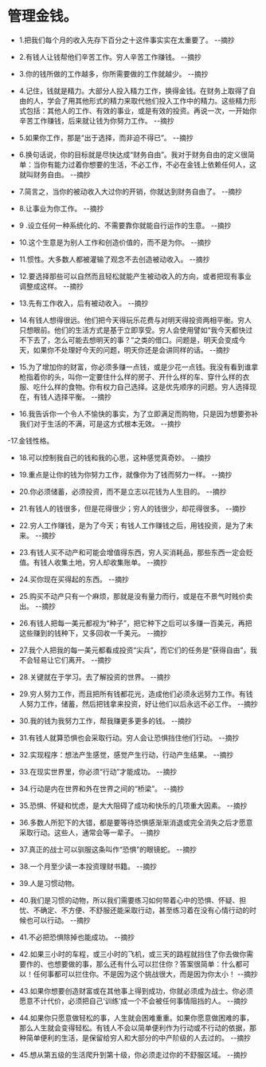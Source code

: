 # 管理金钱。

- 1.把我们每个月的收入先存下百分之十这件事实实在太重要了。 --摘抄

- 2.有钱人让钱帮他们辛苦工作。穷人辛苦工作赚钱。 --摘抄

- 3.你的钱所做的工作越多，你所需要做的工作就越少。 --摘抄

- 4.记住，钱就是精力。大部分人投入精力工作，换得金钱。在财务上取得了自由的人，学会了用其他形式的精力来取代他们投入工作中的精力。这些精力形式包括：其他人的工作、有效的事业，或是有效的投资。再说一次，一开始你辛苦工作赚钱，后来就让钱为你努力工作。 --摘抄

- 5.如果你工作，那是“出于选择，而非迫不得已”。 --摘抄

- 6.换句话说，你的目标就是尽快达成“财务自由”。我对于财务自由的定义很简单：当你有能力过着你想要的生活，不必工作，不必在金钱上依赖任何人，这就叫财务自由。 --摘抄

- 7.简言之，当你的被动收入大过你的开销，你就达到财务自由了。 --摘抄

- 8.让事业为你工作。 --摘抄

- 9 .设立任何一种系统化的、不需要靠你就能自行运作的生意。 --摘抄

- 10.这个生意是为别人工作和创造价值的，而不是为你。 --摘抄

- 11.惯性。大多数人都被灌输了观念不去创造被动收入。 --摘抄

- 12.要选择那些可以自然而且轻松就能产生被动收入的方向，或者把现有事业调整成这样。 --摘抄

- 13.先有工作收入，后有被动收入。 --摘抄

- 14.有钱人想得很远。他们把今天得玩乐花费与对明天得投资两相平衡。穷人只想眼前。他们的生活方式是基于立即享受。穷人会使用譬如“我今天都快过不下去了，怎么可能去想明天的事？”之类的借口。问题是，明天会变成今天，如果你不处理好今天的问题，明天你还是会讲同样的话。 --摘抄

- 15.为了增加你的财富，你必须多赚一点钱，或是少花一点钱。我没有看到谁拿枪指着你的头，叫你一定要住什么样的房子、开什么样的车、穿什么样的衣服、吃什么样的食物。你有权力自己选择。这是优先顺序的问题。穷人选择现在，有钱人选择平衡。 --摘抄

- 16.我告诉你一个令人不愉快的事实，为了立即满足而购物，只是因为想要弥补我们对于生活的不满，可是这方式根本无效。 --摘抄

-17.金钱性格。

- 18.可以控制我自己的钱和我的心思，这种感觉真奇妙。 --摘抄

- 19.重点是让你的钱为你努力工作，就像你为了钱而努力一样。 --摘抄

- 20.你必须储蓄，必须投资，而不是立志以花钱为人生目的。 --摘抄

- 21.有钱人的钱很多，但是花得很少；穷人的钱很少，却花得很多。 --摘抄

- 22.穷人工作赚钱，是为了今天；有钱人工作赚钱之后，用钱投资，是为了未来。 --摘抄

- 23.有钱人买不动产和可能会增值得东西，穷人买消耗品，那些东西一定会贬值。有钱人收集土地，穷人却收集账单。 --摘抄

- 24.买你现在买得起的东西。 --摘抄

- 25.购买不动产只有一个麻烦，那就是没有量力而行，或是在不景气时贱价卖出。 --摘抄

- 26.有钱人把每一美元都视为“种子”，把它种下之后可以多赚一百美元，再把这些赚到的钱种下，又多回收一千美元。 --摘抄

- 27.我个人把我的每一美元都看成投资“尖兵”，而它们的任务是“获得自由”，我不会轻易让它们离开。 --摘抄

- 28.关键就在于学习。去了解投资的世界。 --摘抄

- 29.穷人努力工作，而且把所有钱都花光，造成他们必须永远努力工作。有钱人努力工作，储蓄，然后把钱拿来投资，好让他们以后永远不必工作。 --摘抄

- 30.我的钱为我努力工作，帮我赚更多更多的钱。 --摘抄

- 31.有钱人就算恐惧也会采取行动。穷人会让恐惧挡住他们行动。 --摘抄

- 32.实现程序：想法产生感觉，感觉产生行动，行动产生结果。 --摘抄

- 33.在现实世界里，你必须“行动”才能成功。 --摘抄

- 34.行动是内在世界和外在世界之间的“桥梁”。 --摘抄

- 35.恐惧、怀疑和忧虑，是大大阻碍了成功和快乐的几项重大因素。 --摘抄

- 36.多数人所犯下的大错，都是要等待恐惧感渐渐消退或完全消失之后才愿意采取行动。这些人，通常会等一辈子。 --摘抄

- 37.真正的战士可以驯服这条叫作“恐惧”的眼镜蛇。 --摘抄

- 38.一个月至少读一本投资理财书籍。 --摘抄

- 39.人是习惯动物。

- 40.我们是习惯的动物，所以我们需要练习如何带着心中的恐惧、怀疑、担忧、不确定、不方便、不舒服还能采取行动，甚至练习着在没有心情行动的时候也可以行动。 --摘抄

- 41.不必把恐惧除掉也能成功。 --摘抄

- 42.如果三小时的车程，或三小时的飞机，或三天的路程就挡住了你去做你需要作的、也想要做的事，那么还有什么可以拦住你？答案很简单：什么都可以！任何事都可以拦住你。不是因为这个挑战很大，而是因为你太小！ --摘抄

- 43.如果你想要创造财富或在其他事上得到成功，你就必须成为战士。你必须愿意不计代价，必须把自己‘训练’成一个不会被任何事情阻挡的人。 --摘抄

- 44.如果你只愿意做轻松的事，人生就会困难重重。如果你愿意做困难的事，那么人生就会变得轻松。有钱人不会以简单便利作为行动或不行动的依据，那种简单便利的生活，是保留给穷人和大部分的中产阶级的人去过的。 --摘抄

- 45.想从第五级的生活爬升到第十级，你必须走过你的不舒服区域。 --摘抄
